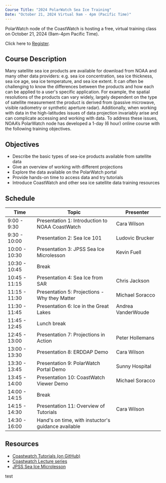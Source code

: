 ```yaml
---
Course Title: "2024 PolarWatch Sea Ice Training"
Date: "October 21, 2024 Virtual 9am - 4pm (Pacific Time)"
---
```


PolarWatch node of the CoastWatch is hosting a free, virtual training class on October 21, 2024 (9am-4pm Pacific Time). 

Click here to [Register](https://lp.constantcontactpages.com/ev/reg/78xuhzs/lp/e266250c-b995-44e4-841e-97b4cc22bbec).


## Course Description
Many satellite sea ice products are available for download from NOAA and many other data providers: e.g. sea ice concentration, sea ice thickness, sea ice age, sea ice temperature, and sea ice extent. It can often be challenging to know the differences between the products and how each can be applied to a user's specific application. For example, the spatial resolutions of the products can vary widely, largely dependent on the type of satellite measurement the product is derived from (passive microwave, visible radiometry or synthetic aperture radar). Additionally, when working with data in the high-latitudes issues of data projection invariably arise and can complicate accessing and working with data. To address these issues, NOAA’s PolarWatch node has developed a 1-day (6 hour) online course with the following training objectives.

## Objectives
* Describe the basic types of sea-ice products available from satellite data
* Give an overview of working with different projections
* Explore the data available on the PolarWatch portal
* Provide hands-on time to access data and try tutorials
* Introduce CoastWatch and other sea ice satellite data training resources

## Schedule

| Time          | Topic                                                                     | Presenter                    |
|-------------|-----------------------------------------------------------------------------|----------------------------|
|9:00 - 9:30   |  Presentation 1: Introduction to NOAA CoastWatch                          | Cara Wilson           | 
|9:30 - 10:00  |  Presentation 2: Sea Ice 101                                               | Ludovic Brucker       |
|10:00 - 10:30 |  Presentation 3: JPSS Sea Ice Microlesson                                  | Kevin Fuell           |
|10:30 - 10:45 | Break                                                                      |                       |
|10:45 - 11:15 |  Presentation 4: Sea Ice from SAR                                          | Chris Jackson         |
|11:15 - 11:30 |  Presentation 5: Projections - Why they Matter                             | Michael Soracco       |
|11:30 - 11:45 |  Presentation 6: Ice in the Great Lakes                                    | Andrea VanderWoude    |
|11:45 - 12:45 | Lunch break                                                                |                       |  
|12:45 - 13:00 |  Presentation 7: Projections in Action                                     | Peter Hollemans       |
|13:00 - 13:30 |  Presentation 8: ERDDAP Demo                                               | Cara Wilson           |
|13:30 - 13:45 |  Presentation 9: PolarWatch Portal Demo                                    | Sunny Hospital        |
|13:45 - 14:00 |  Presentation 10: CoastWatch Viewer Demo                                   | Michael Soracco       |
|14:00 - 14:15 | Break                                                                      |                       |                                    
|14:15 - 14:30 |  Presentation 11: Overview of Tutorials                                    |  Cara Wilson          |
|14:30 - 16:00 |  Hand's on time, with instuctor's guidance available                       |                       |



## Resources
- [Coastwatch Tutorials (on GitHub)](https://github.com/coastwatch-training/CoastWatch-Tutorials)
- [Coastwatch Lecture series](https://umd.instructure.com/courses/1336575/pages/all-lectures)
- [JPSS Sea Ice Microlesson](https://weather.ndc.nasa.gov/sport/training/articles/20220803_JPSS-Sea-Ice-Microlesson/content/#/)

test